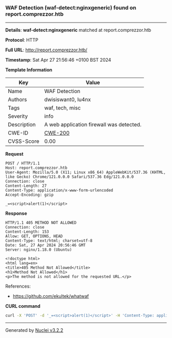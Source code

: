 ### WAF Detection (waf-detect:nginxgeneric) found on report.comprezzor.htb

----
**Details**: **waf-detect:nginxgeneric** matched at report.comprezzor.htb

**Protocol**: HTTP

**Full URL**: http://report.comprezzor.htb/

**Timestamp**: Sat Apr 27 21:56:46 +0100 BST 2024

**Template Information**

| Key | Value |
| --- | --- |
| Name | WAF Detection |
| Authors | dwisiswant0, lu4nx |
| Tags | waf, tech, misc |
| Severity | info |
| Description | A web application firewall was detected. |
| CWE-ID | [CWE-200](https://cwe.mitre.org/data/definitions/200.html) |
| CVSS-Score | 0.00 |

**Request**
```http
POST / HTTP/1.1
Host: report.comprezzor.htb
User-Agent: Mozilla/5.0 (X11; Linux x86_64) AppleWebKit/537.36 (KHTML, like Gecko) Chrome/121.0.0.0 Safari/537.36 Edg/121.0.0.0
Connection: close
Content-Length: 27
Content-Type: application/x-www-form-urlencoded
Accept-Encoding: gzip

_=<script>alert(1)</script>
```

**Response**
```http
HTTP/1.1 405 METHOD NOT ALLOWED
Connection: close
Content-Length: 153
Allow: GET, OPTIONS, HEAD
Content-Type: text/html; charset=utf-8
Date: Sat, 27 Apr 2024 20:56:46 GMT
Server: nginx/1.18.0 (Ubuntu)

<!doctype html>
<html lang=en>
<title>405 Method Not Allowed</title>
<h1>Method Not Allowed</h1>
<p>The method is not allowed for the requested URL.</p>

```

References: 
- https://github.com/ekultek/whatwaf

**CURL command**
```sh
curl -X 'POST' -d '_=<script>alert(1)</script>' -H 'Content-Type: application/x-www-form-urlencoded' -H 'Host: report.comprezzor.htb' -H 'User-Agent: Mozilla/5.0 (X11; Linux x86_64) AppleWebKit/537.36 (KHTML, like Gecko) Chrome/121.0.0.0 Safari/537.36 Edg/121.0.0.0' 'http://report.comprezzor.htb/'
```

----

Generated by [Nuclei v3.2.2](https://github.com/projectdiscovery/nuclei)
